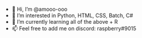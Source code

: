 - 👋 Hi, I’m @amooo-ooo
- 👀 I’m interested in Python, HTML, CSS, Batch, C#
- 🌱 I’m currently learning all of the above + R
- 📫 Feel free to add me on discord: raspberry#9015

<!---
amooo-ooo/amooo-ooo is a ✨ special ✨ repository because its `README.md` (this file) appears on your GitHub profile.
You can click the Preview link to take a look at your changes.
--->
